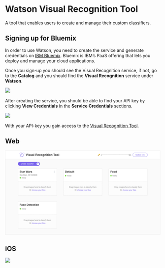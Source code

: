 # Watson Visual Recognition Tool
A tool that enables users to create and manage their custom classifiers.

## Signing up for Bluemix
In order to use Watson, you need to create the service and generate credentials on [IBM Bluemix](https://console.ng.bluemix.net/catalog/services/visual-recognition/). Bluemix is IBM’s PaaS offering that lets you deploy and manage your cloud applications.

Once you sign-up you should see the Visual Recognition service, if not, go to the **Catalog** and you should find the **Visual Recognition** service under **Watson**.

![](https://cdn-images-1.medium.com/max/1600/1*3rnUw8XecCo2hEEsXGEUCA.png)

After creating the service, you should be able to find your API key by clicking **View Credentials** in the **Service Credentials** sections.

![](https://cdn-images-1.medium.com/max/1600/1*cvTfSHSTNfr4wxYY3tYcrA.png)

With your API-key you gain access to the [Visual Recognition Tool](http://visual-recognition-tooling.mybluemix.net/).

## Web
![](screenshots/web.png)

## iOS
![](screenshots/ios.png)

